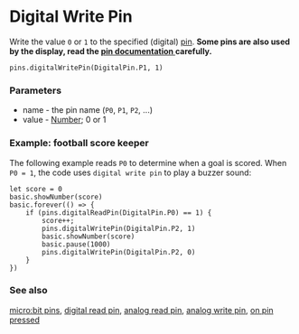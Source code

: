 # Digital Write Pin

Write the value ``0`` or ``1`` to the specified (digital) [pin](/device/pins). **Some pins are also used by the display, read the [pin documentation ](/device/pins) carefully.**

```sig
pins.digitalWritePin(DigitalPin.P1, 1)
```

### Parameters

* name - the pin name (``P0``, ``P1``, ``P2``, ...)
* value - [Number](/reference/types/number); 0 or 1

### Example: football score keeper

The following example reads `P0` to determine when a goal is scored. When `P0 = 1`, the code uses `digital write pin` to play a buzzer sound:

```blocks
let score = 0
basic.showNumber(score)
basic.forever(() => {
    if (pins.digitalReadPin(DigitalPin.P0) == 1) {
        score++;
        pins.digitalWritePin(DigitalPin.P2, 1)
        basic.showNumber(score)
        basic.pause(1000)
        pins.digitalWritePin(DigitalPin.P2, 0)
    }
})
```

### See also

[micro:bit pins](/device/pins), [digital read pin](/reference/pins/digital-read-pin), [analog read pin](/reference/pins/analog-read-pin), [analog write pin](/reference/pins/analog-write-pin), [on pin pressed](/reference/input/on-pin-pressed)

